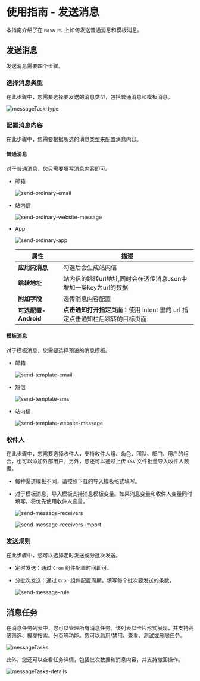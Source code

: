 # 使用指南 - 发送消息

本指南介绍了在 `Masa MC` 上如何发送普通消息和模板消息。

## 发送消息

发送消息需要四个步骤。

### 选择消息类型

在此步骤中，您需要选择要发送的消息类型，包括普通消息和模板消息。

![messageTask-type](https://cdn.masastack.com/stack/doc/mc/messageTask-type.png)

### 配置消息内容

在此步骤中，您需要根据所选的消息类型来配置消息内容。

#### 普通消息
   
对于普通消息，您只需要填写消息内容即可。
   

- 邮箱

   ![send-ordinary-email](https://cdn.masastack.com/stack/doc/mc/send-ordinary-email.png)

- 站内信

   ![send-ordinary-website-message](https://cdn.masastack.com/stack/doc/mc/send-ordinary-website-message.png)

- App

   ![send-ordinary-app](https://cdn.masastack.com/stack/doc/mc/send-ordinary-app.png)

   | 属性 | 描述 |
   | ---  | --- |
   | **应用内消息** | 勾选后会生成站内信 |
   | **跳转地址** | 站内信的跳转url地址,同时会在透传消息Json中增加一条key为url的数据 |
   | **附加字段** | 透传消息内容配置 |
   | **可选配置-Android** | **点击通知打开指定页面**：使用 intent 里的 url 指定点击通知栏后跳转的目标页面 |
   
#### 模板消息
   
对于模板消息，您需要选择预设的消息模板。

- 邮箱

   ![send-template-email](https://cdn.masastack.com/stack/doc/mc/send-template-email.png)

- 短信

   ![send-template-sms](https://cdn.masastack.com/stack/doc/mc/send-template-sms.png)

- 站内信

   ![send-template-website-message](https://cdn.masastack.com/stack/doc/mc/send-template-website-message.png)
   

### 收件人

在此步骤中，您需要选择收件人，支持收件人组、角色、团队、部门、用户的组合，也可以添加外部用户。另外，您还可以通过上传 `CSV` 文件批量导入收件人数据。

   - 每种渠道模板不同，请按照下载的导入模板格式填写。
   
   - 对于模板消息，导入模板支持消息模板变量。如果消息变量和收件人变量同时填写，将优先使用收件人变量。

     ![send-message-receivers](https://cdn.masastack.com/stack/doc/mc/send-message-receivers.png)
   
     ![send-message-receivers-import](https://cdn.masastack.com/stack/doc/mc/send-message-receivers-import.png)

### 发送规则

在此步骤中，您可以选择定时发送或分批次发送。

   - 定时发送：通过 `Cron` 组件配置时间即可。
   
   - 分批次发送：通过 `Cron` 组件配置周期，填写每个批次要发送的条数。
   
     ![send-message-rule](https://cdn.masastack.com/stack/doc/mc/send-message-rule.png)

## 消息任务

在消息任务列表中，您可以管理所有消息任务。该列表以卡片形式展现，并支持高级筛选、模糊搜索、分页等功能。您可以启用/禁用、查看、测试或删除任务。

![messageTasks](https://masa-docs.oss-cn-hangzhou.aliyuncs.com/stack/mc/message_task/message_task_more_content.png)

此外，您还可以查看任务详情，包括批次数据和消息内容，并支持撤回操作。

![messageTasks-details](https://cdn.masastack.com/stack/doc/mc/messageTasks-details.png)

